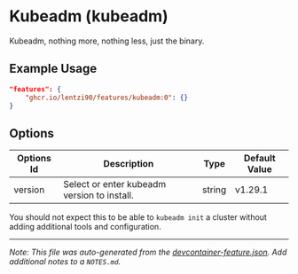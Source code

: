 
# Kubeadm (kubeadm)

Kubeadm, nothing more, nothing less, just the binary.

## Example Usage

```json
"features": {
    "ghcr.io/lentzi90/features/kubeadm:0": {}
}
```

## Options

| Options Id | Description | Type | Default Value |
|-----|-----|-----|-----|
| version | Select or enter kubeadm version to install. | string | v1.29.1 |

You should not expect this to be able to `kubeadm init` a cluster without adding additional tools and configuration.


---

_Note: This file was auto-generated from the [devcontainer-feature.json](https://github.com/lentzi90/features/blob/main/src/kubeadm/devcontainer-feature.json).  Add additional notes to a `NOTES.md`._
